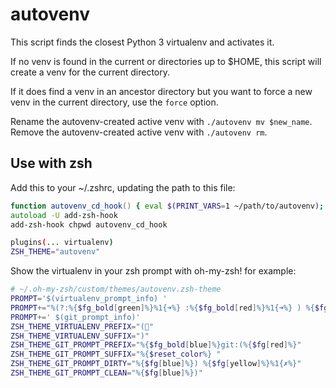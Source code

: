 # autovenv

This script finds the closest Python 3 virtualenv and activates it.

If no venv is found in the current or directories up to $HOME, this script will create a venv for the current directory.

If it does find a venv in an ancestor directory but you want to force a new venv in the current directory, use the `force` option.

Rename the autovenv-created active venv with `./autovenv mv $new_name`.
Remove the autovenv-created active venv with `./autovenv rm`.

## Use with zsh

Add this to your ~/.zshrc, updating the path to this file:

```zsh
function autovenv_cd_hook() { eval $(PRINT_VARS=1 ~/path/to/autovenv); }
autoload -U add-zsh-hook
add-zsh-hook chpwd autovenv_cd_hook

plugins(... virtualenv)
ZSH_THEME="autovenv"
```

Show the virtualenv in your zsh prompt with oh-my-zsh! for example:

```zsh
# ~/.oh-my-zsh/custom/themes/autovenv.zsh-theme
PROMPT='$(virtualenv_prompt_info) '
PROMPT+="%(?:%{$fg_bold[green]%}%1{➜%} :%{$fg_bold[red]%}%1{➜%} ) %{$fg[cyan]%}%c%{$reset_color%}"
PROMPT+=' $(git_prompt_info)'
ZSH_THEME_VIRTUALENV_PREFIX="(🐍"
ZSH_THEME_VIRTUALENV_SUFFIX=")"
ZSH_THEME_GIT_PROMPT_PREFIX="%{$fg_bold[blue]%}git:(%{$fg[red]%}"
ZSH_THEME_GIT_PROMPT_SUFFIX="%{$reset_color%} "
ZSH_THEME_GIT_PROMPT_DIRTY="%{$fg[blue]%}) %{$fg[yellow]%}%1{✗%}"
ZSH_THEME_GIT_PROMPT_CLEAN="%{$fg[blue]%})"
```
